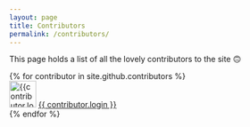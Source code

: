 ```yaml
---
layout: page
title: Contributors
permalink: /contributors/
---
```


This page holds a list of all the lovely contributors to the site 🙃

<section class="contributors_grid">
{% for contributor in site.github.contributors %}
    <div class="contributor">
     <img src="{{ contributor.avatar_url }}" width="48px" height="48px" alt="{{contributor.login}} GitHub profile"/>
        <a target="_blank" href="{{ contributor.html_url }}" title="GitHub profile for {{ contributor.login }} ">
            {{ contributor.login }} 
        </a>
    </div>
{% endfor %}
</section>
